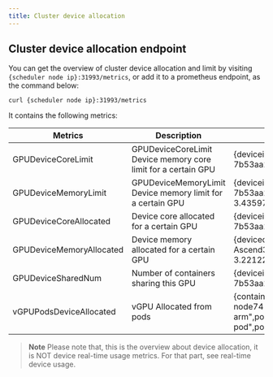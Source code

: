 ```yaml
---
title: Cluster device allocation
---
```


## Cluster device allocation endpoint

You can get the overview of cluster device allocation and limit by visiting `{scheduler node ip}:31993/metrics`, or add it to a prometheus endpoint, as the command below:

```
curl {scheduler node ip}:31993/metrics
```

It contains the following metrics:

| Metrics  | Description | Example |
|----------|-------------|---------|
| GPUDeviceCoreLimit | GPUDeviceCoreLimit Device memory core limit for a certain GPU | {deviceidx="0",deviceuuid="GPU-00552014-5c87-89ac-b1a6-7b53aa24b0ec",nodeid="aio-node67",zone="vGPU"} 100 |
| GPUDeviceMemoryLimit | GPUDeviceMemoryLimit Device memory limit for a certain GPU | {deviceidx="0",deviceuuid="GPU-00552014-5c87-89ac-b1a6-7b53aa24b0ec",nodeid="aio-node67",zone="vGPU"} 3.4359738368e+10 |
| GPUDeviceCoreAllocated | Device core allocated for a certain GPU | {deviceidx="0",deviceuuid="GPU-00552014-5c87-89ac-b1a6-7b53aa24b0ec",nodeid="aio-node67",zone="vGPU"} 45 |
| GPUDeviceMemoryAllocated | Device memory allocated for a certain GPU | {devicecores="0",deviceidx="0",deviceuuid="aio-node74-arm-Ascend310P-0",nodeid="aio-node74-arm",zone="vGPU"} 3.221225472e+09 |
| GPUDeviceSharedNum | Number of containers sharing this GPU | {deviceidx="0",deviceuuid="GPU-00552014-5c87-89ac-b1a6-7b53aa24b0ec",nodeid="aio-node67",zone="vGPU"} 1 |
| vGPUPodsDeviceAllocated | vGPU Allocated from pods | {containeridx="Ascend310P",deviceusedcore="0",deviceuuid="aio-node74-arm-Ascend310P-0",nodename="aio-node74-arm",podname="ascend310p-pod",podnamespace="default",zone="vGPU"} 3.221225472e+09 |

> **Note** Please note that, this is the overview about device allocation, it is NOT device real-time usage metrics. For that part, see real-time device usage.